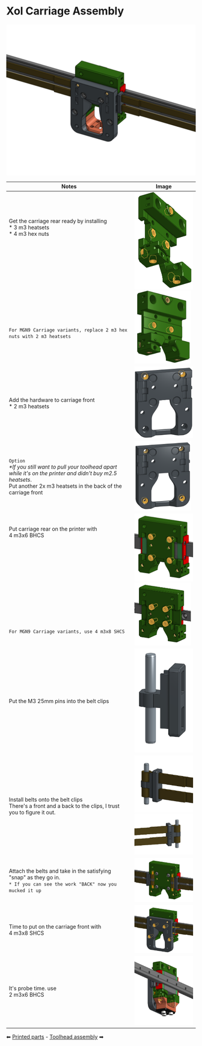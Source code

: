 # Xol Carriage Assembly
![Xol Carriage Image](images/xol_carriage/xol_carriage.png)



Notes | Image 
---------|----------
 Get the carriage rear ready by installing <br /> * 3 m3 heatsets<br />* 4 m3 hex nuts <br/><br/><br/><br/><br/><br/><br/><br/><br/><br/><br/><br/><br/><br/><br/>`For MGN9 Carriage variants, replace 2 m3 hex nuts with 2 m3 heatsets` | <img src='images/xol_carriage/xol_carriage_rear_hardware.png' width=300 /> <br/> <img src='images/xol_carriage/xol_carriage_rear_hardware_mgn9.png' width=150 />
 Add the hardware to carriage front <br />* 2 m3 heatsets | <img src='images/xol_carriage/xol_carriage_front_hardware.png' width=300 />
 `Option`<br/>_*If you still want to pull your toolhead apart while it's on the printer and didn't buy m2.5 heatsets_.<br /> Put another 2x m3 heatsets in the back of the carriage front |  <img src='images/xol_carriage/xol_carriage_front_optional_hardware.png' width=150 />
 Put carriage rear on the printer with <br />4 m3x6 BHCS<br/><br/><br/><br/><br/><br/><br/><br/><br/><br/><br/><br/><br/><br/><br/>`For MGN9 Carriage variants, use 4 m3x8 SHCS`  | <img src='images/xol_carriage/xol_carriage_rear_attachtorail.png' width=300 /><br/> <img src='images/xol_carriage/xol_carriage_rear_attachtorail_mgn9.png' width=150 />
 Put the M3 25mm pins into the belt clips | <img src='images/xol_carriage/belt_clip.png' width=300 />
 Install belts onto the belt clips<br/>There's a front and a back to the clips, I trust you to figure it out. | <img src='images/xol_carriage/belt_clip_with_belts.png' width=300 /><br/><img src='images/xol_carriage/belt_clip_with_belts_back.png' width=300 />
 Attach the belts and take in the satisfying "snap" as they go in. <br/>`* If you can see the work "BACK" now you mucked it up` | <img src='images/xol_carriage/xol_carriage_rear_attachbelts.png' width=300 />
 Time to put on the carriage front with <br /> 4 m3x8 SHCS | <img src='images/xol_carriage/xol_carriage_front_attachtorail.png' width=300 />
 It's probe time. use <br />2 m3x6 BHCS | <img src='images/xol_carriage/xol_carriage_attach_probe.png' width=300 />

⬅  [Printed parts](printing.md) - [Toolhead assembly](toolhead_assembly.md) ➡